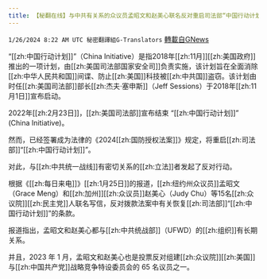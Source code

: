 ```yaml
---
title: 【秘翻在线】与中共有关系的众议员孟昭文和赵美心联名反对重启司法部“中国行动计划”
---
```

`1/26/2024 8:22 AM UTC 秘密翻譯組G-Translators` [轉載自GNews](https://gnews.org/articles/2255246)

“[[zh:中国行动计划]]”（China Initiative）是指2018年[[zh:11月]][[zh:美国政府]]推出的一项计划，由[[zh:美国司法部国家安全司]]负责实施，该计划旨在全面消除[[zh:中华人民共和国]]间谍、防止[[zh:美国]]科技被[[zh:中共国]]盗窃。该计划由时任[[zh:美国司法部]]部长[[zh:杰夫·塞申斯]]（Jeff Sessions）于2018年[[zh:11月1日]]宣布启动。

2022年[[zh:2月23日]]，[[zh:美国司法部]]宣布结束 “[[zh:中国行动计划]]” (China Initiative)。

然而，已经签署成为法律的《2024[[zh:国防授权法案]]》规定，将重启[[zh:司法部]]“[[zh:中国行动计划]]”。

对此，与[[zh:中共统一战线]]有密切关系的[[zh:立法]]者发起了反对行动。

根据《[[zh:每日来电]]》[[zh:1月25日]]的报道，[[zh:纽约州众议员]]孟昭文（Grace Meng）和[[zh:加州]][[zh:众议员]]赵美心（Judy Chu）等15名[[zh:众议院]][[zh:民主党]]人联名写信，反对拨款法案中有关恢复[[zh:司法部]]“[[zh:中国行动计划]]”的条款。

报道指出，孟昭文和赵美心都与[[zh:中共统战部]]（UFWD）的[[zh:组织]]有长期关系。

并且，2023 年 1 月，孟昭文和赵美心也是投票反对组建[[zh:众议院]][[zh:美国]]与[[zh:中国共产党]]战略竞争特设委员会的 65 名议员之一。
